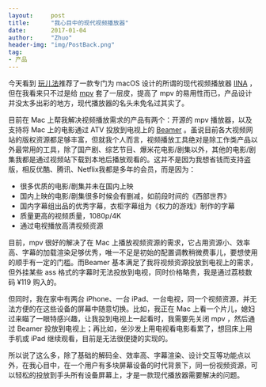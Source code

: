 ```yaml
---
layout:     post
title:      "我心目中的现代视频播放器"
date:       2017-01-04
author:     "Zhuo"
header-img: "img/PostBack.png"
tag:
- 产品
---
```


今天看到 [玩儿法](http://www.waerfa.com/iina-review)推荐了一款专门为 macOS 设计的所谓的现代视频播放器 [IINA](http://www.waerfa.com/iina-review) ，但在我看来只不过是给 [mpv](https://github.com/mpv-player/mpv) 套了一层皮，提高了 mpv 的易用性而已，产品设计并没太多出彩的地方，现代播放器的名头未免名过其实了。  

目前在 Mac 上帮我解决视频播放需求的产品有两个：开源的 mpv 播放器，以及支持将 Mac 上的电影通过 ATV 投放到电视上的 [Beamer](http://beamer-app.com) 。虽说目前各大视频网站的版权资源都足够丰富，但就我个人而言，视频播放工具绝对是除工作类产品以外最常用的工具，除了国产剧、综艺节目、爆米花电影/剧集以外，其他的电影/剧集我都是通过视频站下载到本地后播放观看的。这并不是因为我想省钱而支持盗版，相反优酷、腾讯、Netflix我都是多年的会员，而是因为：
* 很多优质的电影/剧集并未在国内上映
* 国内上映的电影/剧集很多时候会有删减，如前段时间的《西部世界》
* 国内字幕组出品的优秀字幕，衣柜字幕组为《权力的游戏》制作的字幕
* 质量更高的视频质量，1080p/4K
* 通过电视播放高清视频资源  

目前，mpv 很好的解决了在 Mac 上播放视频资源的需求，它占用资源小、效率高、字幕的加载渲染足够优秀，唯一不足是初始的配置调教稍微费事儿，要想使用的顺手有一定的门槛。而Beamer 基本满足了我将视频资源投放到电视上的需求，但外挂某些 ass 格式的字幕时无法投放到电视，同时价格略贵，我是通过荔枝数码 ¥119 购入的。  

但同时，我在家中有两台 iPhone、一台 iPad、一台电视，同一个视频资源，并无法方便的在这些设备的屏幕中随意切换。比如，我正在 Mac 上看一个片儿，媳妇过来瞄了一眼特感兴趣，让我投到电视上一起看时，我需要先关闭 mpv ，然后通过 Beamer 投放到电视上；再比如，坐沙发上用电视看电影看累了，想回床上用手机或 iPad 继续观看，目前是无法很便捷的实现的。  

所以说了这么多，除了基础的解码全、效率高、字幕渲染、设计交互等功能点以外，在我心目中，在一个用户有多块屏幕设备的时代背景下，同一份视频资源，可以轻松的投放到手头所有设备屏幕上，才是一款现代播放器需要解决的问题。  
